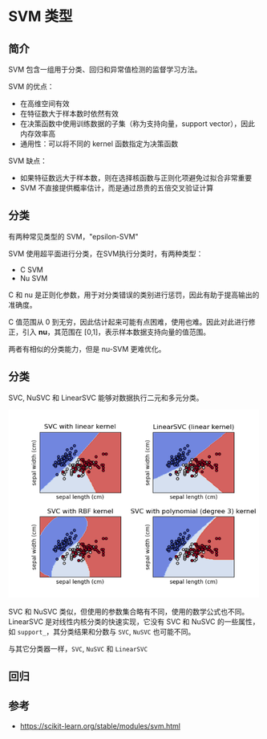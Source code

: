 # SVM 类型

## 简介

SVM 包含一组用于分类、回归和异常值检测的监督学习方法。

SVM 的优点：

- 在高维空间有效
- 在特征数大于样本数时依然有效
- 在决策函数中使用训练数据的子集（称为支持向量，support vector），因此内存效率高
- 通用性：可以将不同的 kernel 函数指定为决策函数

SVM 缺点：

- 如果特征数远大于样本数，则在选择核函数与正则化项避免过拟合非常重要
- SVM 不直接提供概率估计，而是通过昂贵的五倍交叉验证计算

## 分类

有两种常见类型的 SVM，"epsilon-SVM" 

SVM 使用超平面进行分类，在SVM执行分类时，有两种类型：
- C SVM
- Nu SVM

C 和 nu 是正则化参数，用于对分类错误的类别进行惩罚，因此有助于提高输出的准确度。

C 值范围从 0 到无穷，因此估计起来可能有点困难，使用也难。因此对此进行修正，引入 **nu**，其范围在 [0,1]，表示样本数据支持向量的值范围。

两者有相似的分类能力，但是 nu-SVM 更难优化。



## 分类

SVC, NuSVC 和 LinearSVC 能够对数据执行二元和多元分类。

<img src="./images/sphx_glr_plot_iris_svc_001.png" width="500" />

SVC 和 NuSVC 类似，但使用的参数集合略有不同，使用的数学公式也不同。LinearSVC 是对线性内核分类的快速实现，它没有 SVC 和 NuSVC 的一些属性，如 `support_`，其分类结果和分数与 `SVC`, `NuSVC` 也可能不同。

与其它分类器一样，`SVC`, `NuSVC` 和 `LinearSVC`



## 回归



## 参考

- https://scikit-learn.org/stable/modules/svm.html
